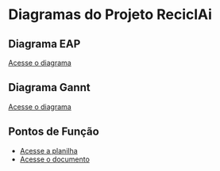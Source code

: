 # Diagramas do Projeto ReciclAi

## Diagrama EAP

[Acesse o diagrama](https://miro.com/welcomeonboard/ZGRRaW1SUFhPZDVRdjJwZE9BcXpHOUt0RG5zbGpjVGRhYTNwbHFzZEZuTUZndmdYM091TU43NlhQTFFtVStZRFpOREptZEhjck0wOW9JMGluNko3KzVadThkWTlObEdhL3ZRa0x3aDJFZXFJNDJaeEtENGkvT0RwWWJEbW00NE5BS2NFMDFkcUNFSnM0d3FEN050ekl3PT0hdjE=?share_link_id=964418408358)


## Diagrama Gannt
[Acesse o diagrama](https://docs.google.com/spreadsheets/d/1IgPyB26LUgggp_NmkGEwnZel6qoT5GFy4rk4eyocNJc/edit?usp=sharing)

## Pontos de Função
- [Acesse a planilha](https://docs.google.com/spreadsheets/d/1IgPyB26LUgggp_NmkGEwnZel6qoT5GFy4rk4eyocNJc/edit?usp=sharing)
- [Acesse o documento](https://docs.google.com/document/d/1lZT-StB_Maa0BIHqI85sfesNkkPjIYrXZbAjb0uI_Vg/edit?usp=sharing)

